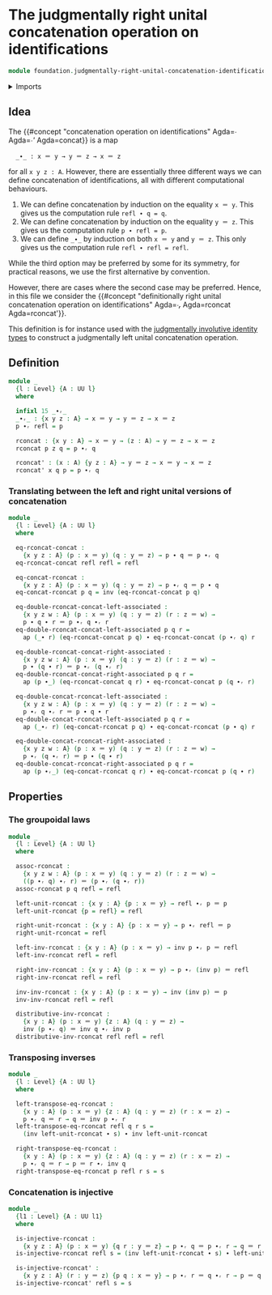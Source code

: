 # The judgmentally right unital concatenation operation on identifications

```agda
module foundation.judgmentally-right-unital-concatenation-identifications where
```

<details><summary>Imports</summary>

```agda
open import foundation.action-on-identifications-functions
open import foundation.universe-levels

open import foundation-core.identity-types
```

</details>

## Idea

The
{{#concept "concatenation operation on identifications" Agda=_∙_ Agda=_∙'_ Agda=concat}}
is a map

```text
  _∙_ : x ＝ y → y ＝ z → x ＝ z
```

for all `x y z : A`. However, there are essentially three different ways we can
define concatenation of identifications, all with different computational
behaviours.

1. We can define concatenation by induction on the equality `x ＝ y`. This gives
   us the computation rule `refl ∙ q = q`.
2. We can define concatenation by induction on the equality `y ＝ z`. This gives
   us the computation rule `p ∙ refl = p`.
3. We can define `_∙_` by induction on both `x ＝ y` and `y ＝ z`. This only
   gives us the computation rule `refl ∙ refl = refl`.

While the third option may be preferred by some for its symmetry, for practical
reasons, we use the first alternative by convention.

However, there are cases where the second case may be preferred. Hence, in this
file we consider the
{{#concept "definitionally right unital concatenation operation on identifications" Agda=_∙ᵣ_ Agda=rconcat Agda=rconcat'}}.

This definition is for instance used with the
[judgmentally involutive identity types](foundation.judgmentally-involutive-identity-types.md)
to construct a judgmentally left unital concatenation operation.

## Definition

```agda
module _
  {l : Level} {A : UU l}
  where

  infixl 15 _∙ᵣ_
  _∙ᵣ_ : {x y z : A} → x ＝ y → y ＝ z → x ＝ z
  p ∙ᵣ refl = p

  rconcat : {x y : A} → x ＝ y → (z : A) → y ＝ z → x ＝ z
  rconcat p z q = p ∙ᵣ q

  rconcat' : (x : A) {y z : A} → y ＝ z → x ＝ y → x ＝ z
  rconcat' x q p = p ∙ᵣ q
```

### Translating between the left and right unital versions of concatenation

```agda
module _
  {l : Level} {A : UU l}
  where

  eq-rconcat-concat :
    {x y z : A} (p : x ＝ y) (q : y ＝ z) → p ∙ q ＝ p ∙ᵣ q
  eq-rconcat-concat refl refl = refl

  eq-concat-rconcat :
    {x y z : A} (p : x ＝ y) (q : y ＝ z) → p ∙ᵣ q ＝ p ∙ q
  eq-concat-rconcat p q = inv (eq-rconcat-concat p q)

  eq-double-rconcat-concat-left-associated :
    {x y z w : A} (p : x ＝ y) (q : y ＝ z) (r : z ＝ w) →
    p ∙ q ∙ r ＝ p ∙ᵣ q ∙ᵣ r
  eq-double-rconcat-concat-left-associated p q r =
    ap (_∙ r) (eq-rconcat-concat p q) ∙ eq-rconcat-concat (p ∙ᵣ q) r

  eq-double-rconcat-concat-right-associated :
    {x y z w : A} (p : x ＝ y) (q : y ＝ z) (r : z ＝ w) →
    p ∙ (q ∙ r) ＝ p ∙ᵣ (q ∙ᵣ r)
  eq-double-rconcat-concat-right-associated p q r =
    ap (p ∙_) (eq-rconcat-concat q r) ∙ eq-rconcat-concat p (q ∙ᵣ r)

  eq-double-concat-rconcat-left-associated :
    {x y z w : A} (p : x ＝ y) (q : y ＝ z) (r : z ＝ w) →
    p ∙ᵣ q ∙ᵣ r ＝ p ∙ q ∙ r
  eq-double-concat-rconcat-left-associated p q r =
    ap (_∙ᵣ r) (eq-concat-rconcat p q) ∙ eq-concat-rconcat (p ∙ q) r

  eq-double-concat-rconcat-right-associated :
    {x y z w : A} (p : x ＝ y) (q : y ＝ z) (r : z ＝ w) →
    p ∙ᵣ (q ∙ᵣ r) ＝ p ∙ (q ∙ r)
  eq-double-concat-rconcat-right-associated p q r =
    ap (p ∙ᵣ_) (eq-concat-rconcat q r) ∙ eq-concat-rconcat p (q ∙ r)
```

## Properties

### The groupoidal laws

```agda
module _
  {l : Level} {A : UU l}
  where

  assoc-rconcat :
    {x y z w : A} (p : x ＝ y) (q : y ＝ z) (r : z ＝ w) →
    ((p ∙ᵣ q) ∙ᵣ r) ＝ (p ∙ᵣ (q ∙ᵣ r))
  assoc-rconcat p q refl = refl

  left-unit-rconcat : {x y : A} {p : x ＝ y} → refl ∙ᵣ p ＝ p
  left-unit-rconcat {p = refl} = refl

  right-unit-rconcat : {x y : A} {p : x ＝ y} → p ∙ᵣ refl ＝ p
  right-unit-rconcat = refl

  left-inv-rconcat : {x y : A} (p : x ＝ y) → inv p ∙ᵣ p ＝ refl
  left-inv-rconcat refl = refl

  right-inv-rconcat : {x y : A} (p : x ＝ y) → p ∙ᵣ (inv p) ＝ refl
  right-inv-rconcat refl = refl

  inv-inv-rconcat : {x y : A} (p : x ＝ y) → inv (inv p) ＝ p
  inv-inv-rconcat refl = refl

  distributive-inv-rconcat :
    {x y : A} (p : x ＝ y) {z : A} (q : y ＝ z) →
    inv (p ∙ᵣ q) ＝ inv q ∙ᵣ inv p
  distributive-inv-rconcat refl refl = refl
```

### Transposing inverses

```agda
module _
  {l : Level} {A : UU l}
  where

  left-transpose-eq-rconcat :
    {x y : A} (p : x ＝ y) {z : A} (q : y ＝ z) (r : x ＝ z) →
    p ∙ᵣ q ＝ r → q ＝ inv p ∙ᵣ r
  left-transpose-eq-rconcat refl q r s =
    (inv left-unit-rconcat ∙ s) ∙ inv left-unit-rconcat

  right-transpose-eq-rconcat :
    {x y : A} (p : x ＝ y) {z : A} (q : y ＝ z) (r : x ＝ z) →
    p ∙ᵣ q ＝ r → p ＝ r ∙ᵣ inv q
  right-transpose-eq-rconcat p refl r s = s
```

### Concatenation is injective

```agda
module _
  {l1 : Level} {A : UU l1}
  where

  is-injective-rconcat :
    {x y z : A} (p : x ＝ y) {q r : y ＝ z} → p ∙ᵣ q ＝ p ∙ᵣ r → q ＝ r
  is-injective-rconcat refl s = (inv left-unit-rconcat ∙ s) ∙ left-unit-rconcat

  is-injective-rconcat' :
    {x y z : A} (r : y ＝ z) {p q : x ＝ y} → p ∙ᵣ r ＝ q ∙ᵣ r → p ＝ q
  is-injective-rconcat' refl s = s
```
